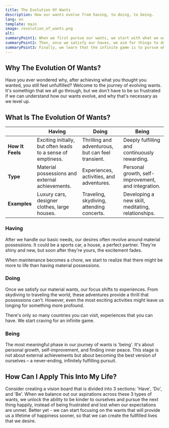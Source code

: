 ```yaml
---
title: The Evolution Of Wants
description: How our wants evolve from having, to doing, to being.
lang: en
template: main
image: /evolution_of_wants.png
alt: 
summaryPoint1: When we first pursue our wants, we start with what we want to have.
summaryPoint2: Then, once we satisfy our haves, we aim for things to do. 
summaryPoint3: Finally, we learn that the infinite game is to pursue who we can be.
---
```


## Why The Evolution Of Wants?

Have you ever wondered why, after achieving what you thought you wanted, you still feel unfulfilled? Welcome to the journey of evolving wants. It's somethign that we all go through, but we don't have to be so frustrated if we can understand how our wants evolve, and why that's necessary as we level up.

## What Is The Evolution Of Wants?

|               | **Having**                        | **Doing**                        | **Being**                        |
| ------------- | ----------------------------- | ---------------------------- | ---------------------------- |
| **How It Feels**  | Exciting initially, but often leads to a sense of emptiness. | Thrilling and adventurous, but can feel transient. | Deeply fulfilling and continuously rewarding. |
| **Type**          | Material possessions and external achievements. | Experiences, activities, and adventures. | Personal growth, self-improvement, and integration. |
| **Examples**      | Luxury cars, designer clothes, large houses. | Traveling, skydiving, attending concerts. | Developing a new skill, meditating, relationships. |


### Having

After we handle our basic needs, our desires often revolve around material possessions. It could be a sports car, a house, a perfect partner. They're shiny and new, but soon after they're yours, the excitement fades.

When maintenance becomes a chore, we start to realize that there might be more to life than having material possessions.

### Doing

Once we satisfy our material wants, our focus shifts to experiences. From skydiving to traveling the world, these adventures provide a thrill that possessions can't. However, even the most exciting activities might leave us longing for something more profound.

There's only so many countries you can visit, experiences that you can have. We start craving for an infinite game.

### Being

The most meaningful phase in our journey of wants is 'being'. It's about personal growth, self-improvement, and finding inner peace. This stage is not about external achievements but about becoming the best version of ourselves – a never-ending, infinitely fulfilling pursuit.

## How Can I Apply This Into My Life?

Consider creating a vision board that is divided into 3 sections: 'Have', 'Do', and 'Be'. When we balance out our aspirations across these 3 types of wants, we unlock the ability to be kinder to ourselves and pursue the next thing happily, instead of being frustrated and lost when our expectations are unmet. Better yet - we can start focusing on the wants that will provide us a lifetime of happiness sooner, so that we can create the fullfilled lives that we desire.

<YouTube id="2IBMVdBFd8M" />